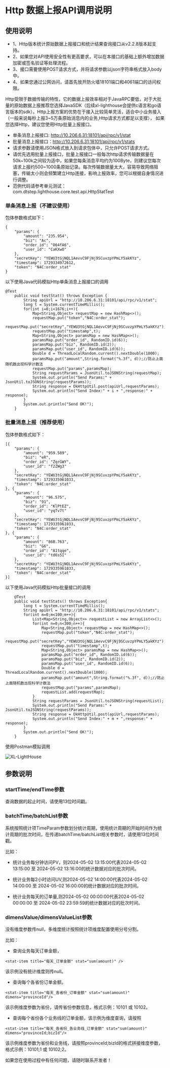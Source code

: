# Http 数据上报API调用说明

## 使用说明

+ 1、Http版本统计原始数据上报接口和统计结果查询接口从v2.2.8版本起支持。
+ 2、如果您对API使用安全性有更高要求，可以在本接口的基础上额外增加数据加密或签名验证等处理流程。
+ 3、接口需要使用POST请求方式，并将请求参数以json字符串格式放入body中。
+ 4、如果您通过公网访问，请首先放开防火墙18101端口和4061端口的访问权限。

Http受限于数据传输的特性，它的数据上报效率相对于JavaRPC要低，对于大批量的原始数据上报推荐您选择JavaSDK（后续xl-lighthouse会提供c语言和go语言版本的sdk）。Http上报方案的优势在于接入比较简单灵活，适合中小业务接入（一般来说每秒上报3~5万条原始消息内的业务,Http请求方式都足以支撑）， 如果您选择Http，建议您使用Http批量上报接口。

+ 单条消息上报接口: http://10.206.6.31:18101/api/rpc/v1/stat
+ 批量消息上报接口：http://10.206.6.31:18101/api/rpc/v1/stats
+ 请求参数请使用JSON格式放入到请求包体中，只允许POST请求方式。
+ 请优先选用批量上报接口，批量上报接口一般每次http请求传输数据量在50k~100k之间较为适中，如果您每条消息平均约为100Byte，则建议您每次请求上报约500~1000条原始记录。每次传输数据量太大，容易导致网络阻塞，传输太小则会频繁建立Http连接，影响上报效率，您可以根据自身情况进行调整。
+ 范例代码请参考单元测试：com.dtstep.lighthouse.core.test.api.HttpStatTest

### 单条消息上报（不建议使用）

包体参数格式如下：

```
{
	"params": {
		"amount": "235.954",
		"biz": "Ac",
		"order_id": "O64fA6",
		"user_id": "CaKXwO"
	},
	"secretKey": "YEWU3tGjNQL1AevvC9FjNj9SCuvzpYPmLY5akKYz",
	"timestamp": 1729334972612,
	"token": "N4C:order_stat"
}
```

以下使用Java代码模拟Http单条消息上报接口的调用

```
@Test
    public void testStat() throws Exception {
        String apiUrl = "http://10.206.6.31:18101/api/rpc/v1/stat";
        long t = System.currentTimeMillis();
        for(int i=0;i<1676;i++){
            Map<String,Object> requestMap = new HashMap<>();
            requestMap.put("token","N4C:order_stat");
            requestMap.put("secretKey","YEWU3tGjNQL1AevvC9FjNj9SCuvzpYPmLY5akKYz");
            requestMap.put("timestamp",t);
            Map<String,Object> paramsMap = new HashMap<>();
            paramsMap.put("order_id", RandomID.id(6));
            paramsMap.put("biz", RandomID.id(2));
            paramsMap.put("user_id", RandomID.id(6));
            Double d = ThreadLocalRandom.current().nextDouble(1000);
            paramsMap.put("amount",String.format("%.3f", d));//防止上面随机数出现科学计数法
            requestMap.put("params",paramsMap);
            String requestParams = JsonUtil.toJSONString(requestMap);
            System.out.println("Send Params:" + JsonUtil.toJSONString(requestParams));
            String response = OkHttpUtil.post(apiUrl,requestParams);
            System.out.println("Send Index:" + i + ",response:" + response);
        }
        System.out.println("Send OK!");
    }
```

### 批量消息上报（推荐使用）

包体参数格式如下：

```
[{
	"params": {
		"amount": "959.589",
		"biz": "eR",
		"order_id": "ZqrGWY",
		"user_id": "f2ZWg3"
	},
	"secretKey": "YEWU3tGjNQL1AevvC9FjNj9SCuvzpYPmLY5akKYz",
	"timestamp": 1729335961033,
	"token": "N4C:order_stat"
}, {
	"params": {
		"amount": "96.575",
		"biz": "91",
		"order_id": "KlPtEZ",
		"user_id": "yqTv7t"
	},
	"secretKey": "YEWU3tGjNQL1AevvC9FjNj9SCuvzpYPmLY5akKYz",
	"timestamp": 1729335961033,
	"token": "N4C:order_stat"
}, {
	"params": {
		"amount": "868.763",
		"biz": "G6",
		"order_id": "A1tqqe",
		"user_id": "td6s5I"
	},
	"secretKey": "YEWU3tGjNQL1AevvC9FjNj9SCuvzpYPmLY5akKYz",
	"timestamp": 1729335961033,
	"token": "N4C:order_stat"
}]
```

以下使用Java代码模拟Http批量接口的调用

```
    @Test
    public void testStats() throws Exception{
        long t = System.currentTimeMillis();
        String apiUrl = "http://10.206.6.31:18101/api/rpc/v1/stats";
        for(int m=0;m<100;m++){
            List<Map<String,Object>> requestList = new ArrayList<>();
            for(int n=0;n<300;n++){
                Map<String,Object> requestMap = new HashMap<>();
                requestMap.put("token","N4C:order_stat");
                requestMap.put("secretKey","YEWU3tGjNQL1AevvC9FjNj9SCuvzpYPmLY5akKYz");
                requestMap.put("timestamp",t);
                Map<String,Object> paramsMap = new HashMap<>();
                paramsMap.put("order_id", RandomID.id(6));
                paramsMap.put("biz", RandomID.id(2));
                paramsMap.put("user_id", RandomID.id(6));
                Double d = ThreadLocalRandom.current().nextDouble(1000);
                paramsMap.put("amount",String.format("%.3f", d));//防止上面随机数出现科学计数法
                requestMap.put("params",paramsMap);
                requestList.add(requestMap);
            }
            String requestParams = JsonUtil.toJSONString(requestList);
            System.out.println("Send Params:" + JsonUtil.toJSONString(requestParams));
            String response = OkHttpUtil.post(apiUrl,requestParams);
            System.out.println("Send Index:" + m + ",response:" + response);
        }
        System.out.println("Send OK!");
    }
```

使用Postman模拟调用

![XL-LightHouse](https://lighthousedp-1300542249.cos.ap-nanjing.myqcloud.com/screenshot_v2/47.jpg)


## 参数说明

### startTime/endTime参数
查询数据的起止时间，请使用13位时间戳。

### batchTime/batchList参数

系统按照统计项TimeParam参数划分统计周期，使用统计周期的开始时间作为统计周期的批次时间，在传递batchTime/batchList相关参数时，请使用13位时间戳。

比如：

+ 统计业务每分钟访问PV，则2024-05-02 13:15:00代表2024-05-02 13:15:00 至 2024-05-02 13:16:00的统计数据对应的批次时间。

+ 统计业务每2小时访问UV,则2024-05-02 14:00:00代表2024-05-02 14:00:00 至 2024-05-02 16:00:00的统计数据对应的批次时间。

+ 统计业务每天的订单量,则2024-05-02 00:00:00代表2024-05-02 00:00:00 至 2024-05-02 23:59:59的统计数据对应的批次时间。

### dimensValue/dimensValueList参数

没有维度参数传null，多维度统计按照统计项维度配置使用分号分割。

比如：
+ 查询业务每天订单金额，

```
<stat-item title="每天_订单金额" stat="sum(amount)" />
```

该示例没有统计维度则传null。


+ 查询每个各省份订单金额。

```
<stat-item title="每天_各省份_订单金额" stat="sum(amount)" dimens="provinceId"/>
```
该示例维度参数为省份，请传省份参数信息，格式示例：10101 或 10102。

+ 查询每个省份各个业务线的订单金额，该示例为维度查询，请按照

```
<stat-item title="每天_各省份_各业务线_订单金额" stat="sum(amount)" dimens="provinceId;bizId"/>
```

该示例维度参数为省份和业务线，请按照provinceId;bizId的格式拼接维度参数，格式示例：10101;1  或 10102;2。


如果您在使用过程中有任何问题，请随时联系开发者！